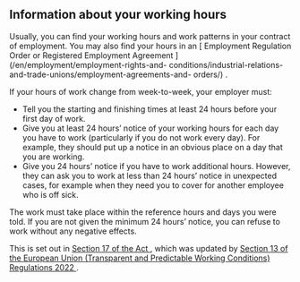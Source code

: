 ##  Information about your working hours

Usually, you can find your working hours and work patterns in your contract of
employment. You may also find your hours in an [ Employment Regulation Order
or Registered Employment Agreement ](/en/employment/employment-rights-and-
conditions/industrial-relations-and-trade-unions/employment-agreements-and-
orders/) .

If your hours of work change from week-to-week, your employer must:

  * Tell you the starting and finishing times at least 24 hours before your first day of work. 
  * Give you at least 24 hours’ notice of your working hours for each day you have to work (particularly if you do not work every day). For example, they should put up a notice in an obvious place on a day that you are working. 
  * Give you 24 hours’ notice if you have to work additional hours. However, they can ask you to work at less than 24 hours’ notice in unexpected cases, for example when they need you to cover for another employee who is off sick. 

The work must take place within the reference hours and days you were told. If
you are not given the minimum 24 hours’ notice, you can refuse to work without
any negative effects.

This is set out in [ Section 17 of the Act
](http://www.irishstatutebook.ie/1997/en/act/pub/0020/sec0017.html#sec17) ,
which was updated by [ Section 13 of the European Union (Transparent and
Predictable Working Conditions) Regulations 2022
](https://www.irishstatutebook.ie/eli/2022/si/686/made/en/print) .
